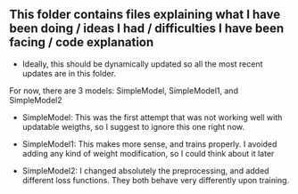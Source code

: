 ## This folder contains files explaining what I have been doing / ideas I had / difficulties I have been facing / code explanation
  - Ideally, this should be dynamically updated so all the most recent updates are in this folder.
  



For now, there are 3 models: SimpleModel, SimpleModel1, and SimpleModel2

- SimpleModel: This was the first attempt that was not working well with updatable weigths, so I suggest to ignore this one right now.

- SimpleModel1: This makes more sense, and trains properly. I avoided adding any kind of weight modification, so I could think about it later 

- SimpleModel2: I changed absolutely the preprocessing, and added different loss functions. They both behave very differently upon training.


